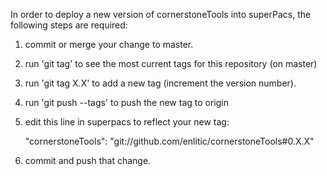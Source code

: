 In order to deploy a new version of cornerstoneTools into superPacs, the following steps are required:

1. commit or merge your change to master.
2. run 'git tag' to see the most current tags for this repository (on master)
3. run 'git tag X.X' to add a new tag (increment the version number).
4. run 'git push --tags' to push the new tag to origin
5. edit this line in superpacs to reflect your new tag:

    "cornerstoneTools": "git://github.com/enlitic/cornerstoneTools#0.X.X"

6. commit and push that change.